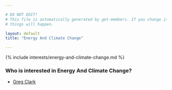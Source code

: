 ```yaml
---

# DO NOT EDIT!
# This file is automatically generated by get-members. If you change it, bad
# things will happen.

layout: default
title: "Energy And Climate Change"

---
```


{% include interests/energy-and-climate-change.md %}

### Who is interested in Energy And Climate Change?


* [Greg Clark](/members/greg-clark.html)
